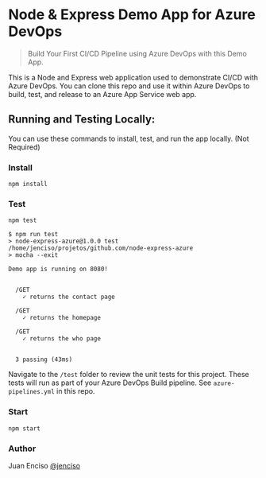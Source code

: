# Node & Express Demo App for Azure DevOps

> Build Your First CI/CD Pipeline using Azure DevOps with this Demo App.

This is a Node and Express web application used to demonstrate CI/CD with Azure DevOps. You can clone this repo and use it within Azure DevOps to build, test, and release to an Azure App Service web app.

## Running and Testing Locally:

You can use these commands to install, test, and run the app locally. (Not Required)

### Install

```
npm install
```

### Test

```
npm test
```

```shell
$ npm run test
> node-express-azure@1.0.0 test /home/jenciso/projetos/github.com/node-express-azure
> mocha --exit

Demo app is running on 8080!


  /GET
    ✓ returns the contact page

  /GET
    ✓ returns the homepage

  /GET
    ✓ returns the who page


  3 passing (43ms)
```

Navigate to the `/test` folder to review the unit tests for this project. These tests will run as part of your Azure DevOps Build pipeline. See `azure-pipelines.yml` in this repo.

### Start

```
npm start
```

### Author

Juan Enciso
[@jenciso](https://twitter.com/jenciso)

